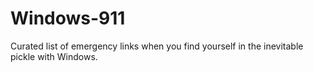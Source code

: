 # Windows-911
Curated list of emergency links when you find yourself in the inevitable pickle with Windows.
